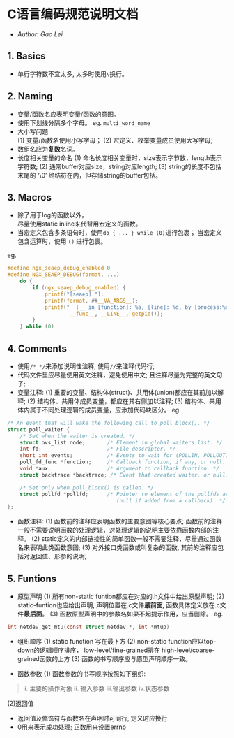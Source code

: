 # C语言编码规范说明文档

- *Author: Gao Lei*

## 1. Basics

- 单行字符数不宜太多, 太多时使用`\`换行。

## 2. Naming

- 变量/函数名应表明变量/函数的意图。
- 使用下划线分隔多个字母。
  eg. `multi_word_name`
- 大小写问题  
  (1) 变量/函数名使用小写字母；
  (2) 宏定义、枚举变量成员使用大写字母;
- 数组名应为**复数**名词。
- 长度相关变量的命名
  (1) 命名长度相关变量时，size表示字节数，length表示字符数;
  (2) 通常buffer对应size，string对应length;
  (3) string的长度不包括末尾的 ‘\0’ 终结符在内，但存储string的buffer包括。

## 3. Macros

- 除了用于log的函数以外，  
  尽量使用static inline来代替用宏定义的函数。
- 当宏定义包含多条语句时，使用`do { ... } while (0)`进行包裹；
  当宏定义包含运算时，使用 `()` 进行包裹。

eg.

```C
#define ngx_seaep_debug_enabled 0
#define NGX_SEAEP_DEBUG(format, ...)                                         \
    do {                                                                     \
        if (ngx_seaep_debug_enabled) {                                       \
            printf("[seaep] ");                                              \
            printf(format, ##__VA_ARGS__);                                   \
            printf("  |__ in [function]: %s, [line]: %d, by [process:%d] \n",\
                    __func__, __LINE__, getpid());                           \
        }                                                                    \
    } while (0)
```

## 4. Comments

- 使用`/* */`来添加说明性注释, 使用`//`来注释代码行;
- 代码文件里应尽量使用英文注释，避免使用中文;
  且注释尽量为完整的英文句子;
- 变量注释:
  (1) 重要的变量、结构体(struct)、共用体(union)都应在其前加以解释;
  (2) 结构体、共用体成员变量，都应在其右侧加以注释;
  (3) 结构体、共用体内属于不同处理逻辑的成员变量，应添加代码块区分。
eg.

```C
/* An event that will wake the following call to poll_block(). */
struct poll_waiter {
    /* Set when the waiter is created. */
    struct ovs_list node;       /* Element in global waiters list. */
    int fd;                     /* File descriptor. */
    short int events;           /* Events to wait for (POLLIN, POLLOUT). */
    poll_fd_func *function;     /* Callback function, if any, or null. */
    void *aux;                  /* Argument to callback function. */
    struct backtrace *backtrace; /* Event that created waiter, or null. */

    /* Set only when poll_block() is called. */
    struct pollfd *pollfd;      /* Pointer to element of the pollfds array
                                   (null if added from a callback). */
};
```

- 函数注释:
(1) 函数前的注释应表明函数的主要意图等核心要点;
    函数前的注释一般不需要说明函数的处理逻辑，对处理逻辑的说明主要依靠函数内部的注释。
(2) static定义的内部链接性的简单函数一般不需要注释，尽量通过函数名来表明此类函数意图;
(3) 对外接口类函数或叫复杂的函数, 其前的注释应包括对返回值、形参的说明;

## 5. Funtions

- 原型声明
(1) 所有non-static funtion都应在对应的.h文件中给出原型声明;
(2) static-funtion也应给出声明, 声明位置在.c文件**最前面**, 函数具体定义放在.c文件**最后面**。
(3) 函数原型声明中的参数名如果不起提示作用，应当删除。
eg.

```C
int netdev_get_mtu(const struct netdev *, int *mtup)
```

- 组织顺序
(1) static function 写在最下方
(2) non-static function应以top-down的逻辑顺序排序，
    low-level/fine-grained排在 high-level/coarse-grained函数的上方
(3) 函数的书写顺序应与原型声明顺序一致。

- 函数参数
(1) 函数参数的书写顺序按照如下组织:

> i. 主要的操作对象
> ii. 输入参数
> iii.输出参数
> iv.状态参数

(2)返回值

- 返回值及修饰符与函数名在声明时可同行, 定义时应换行
- 0用来表示成功处理; 正数用来设置errno
